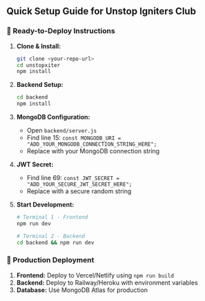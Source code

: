 ## Quick Setup Guide for Unstop Igniters Club

### 🚀 Ready-to-Deploy Instructions

1. **Clone & Install:**
   ```bash
   git clone <your-repo-url>
   cd unstopxiter
   npm install
   ```

2. **Backend Setup:**
   ```bash
   cd backend
   npm install
   ```

3. **MongoDB Configuration:**
   - Open `backend/server.js`
   - Find line 15: `const MONGODB_URI = "ADD_YOUR_MONGODB_CONNECTION_STRING_HERE";`
   - Replace with your MongoDB connection string

4. **JWT Secret:**
   - Find line 69: `const JWT_SECRET = "ADD_YOUR_SECURE_JWT_SECRET_HERE";`
   - Replace with a secure random string

5. **Start Development:**
   ```bash
   # Terminal 1 - Frontend
   npm run dev

   # Terminal 2 - Backend  
   cd backend && npm run dev
   ```

### 🔧 Production Deployment

1. **Frontend:** Deploy to Vercel/Netlify using `npm run build`
2. **Backend:** Deploy to Railway/Heroku with environment variables
3. **Database:** Use MongoDB Atlas for production
